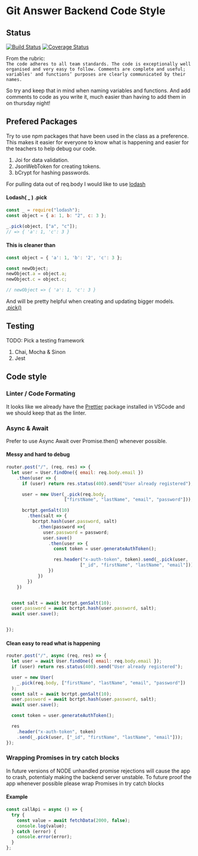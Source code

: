 # Git Answer Backend Code Style

## Status

[![Build Status](https://travis-ci.org/EdwardDeam/Git-Answer-Backend.svg?branch=master)](https://travis-ci.org/EdwardDeam/Git-Answer-Backend)
[![Coverage Status](https://coveralls.io/repos/github/EdwardDeam/Git-Answer-Backend/badge.svg?branch=master)](https://coveralls.io/github/EdwardDeam/Git-Answer-Backend?branch=master)

From the rubric:  
`The code adheres to all team standards. The code is exceptionally well organised and very easy to follow. Comments are complete and useful; variables' and functions’ purposes are clearly communicated by their names.`

So try and keep that in mind when naming variables and functions. And add comments to code as you write it, much easier than having to add them in on thursday night!

## Prefered Packages

Try to use npm packages that have been used in the class as a preference. This makes it easier for everyone to know what is happening and easier for the teachers to help debug our code.

1. Joi for data validation.
2. JsonWebToken for creating tokens.
3. bCrypt for hashing passwords.

For pulling data out of req.body I would like to use [lodash](https://www.npmjs.com/package/lodash)

#### Lodash( \_ ) .pick

```javascript
const _ = require("lodash");
const object = { a: 1, b: "2", c: 3 };

_.pick(object, ["a", "c"]);
// => { 'a': 1, 'c': 3 }
```

#### This is cleaner than

```javascript
const object = { 'a': 1, 'b': '2', 'c': 3 };

const newObject;
newObject.a = object.a;
newObject.c = object.c;

// newObject => { 'a': 1, 'c': 3 }
```

And will be pretty helpful when creating and updating bigger models.  
[.pick()](https://lodash.com/docs/4.17.11#pick)

## Testing

TODO: Pick a testing framework

1. Chai, Mocha & Sinon
2. Jest

## Code style

### Linter / Code Formating

It looks like we already have the [Prettier](https://marketplace.visualstudio.com/items?itemName=esbenp.prettier-vscode) package installed in VSCode and we should keep that as the linter.

### Async & Await

Prefer to use Async Await over Promise.then() whenever possible.

#### Messy and hard to debug

```javascript
router.post("/", (req, res) => {
  let user = User.findOne({ email: req.body.email })
    .then(user => {
      if (user) return res.status(400).send("User already registered");

      user = new User(_.pick(req.body,
                      ["firstName", "lastName", "email", "password"]));

      bcrtpt.genSalt(10)
        .then(salt => {
          bcrtpt.hash(user.password, salt)
            .then(password =>{
              user.password = password;
              user.save()
                .then(user => {
                  const token = user.generateAuthToken();

                  res.header("x-auth-token", token).send(_.pick(user,
                            ["_id", "firstName", "lastName", "email"]));
                })
            })
        })
    })


  const salt = await bcrtpt.genSalt(10);
  user.password = await bcrtpt.hash(user.password, salt);
  await user.save();


});
```

#### Clean easy to read what is happening

```javascript
router.post("/", async (req, res) => {
  let user = await User.findOne({ email: req.body.email });
  if (user) return res.status(400).send("User already registered");

  user = new User(
    _.pick(req.body, ["firstName", "lastName", "email", "password"])
  );
  const salt = await bcrtpt.genSalt(10);
  user.password = await bcrtpt.hash(user.password, salt);
  await user.save();

  const token = user.generateAuthToken();

  res
    .header("x-auth-token", token)
    .send(_.pick(user, ["_id", "firstName", "lastName", "email"]));
});
```

### Wrapping Promises in try catch blocks

In future versions of NODE unhandled promise rejections will cause the app to crash, potentialy making the backend server unstable. To future proof the app whenever possible please wrap Promises in try catch blocks

#### Example

```javascript
const callApi = async () => {
  try {
    const value = await fetchData(2000, false);
    console.log(value);
  } catch (error) {
    console.error(error);
  }
};
```
